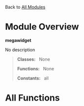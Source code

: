 Back to [All Modules](https://github.com/pyrustic/megawidget/blob/master/docs/modules/README.md#readme)

# Module Overview

**megawidget**
 
No description

> **Classes:** &nbsp; None
>
> **Functions:** &nbsp; None
>
> **Constants:** &nbsp; all

# All Functions



